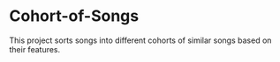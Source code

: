 # Cohort-of-Songs
This project sorts songs into different cohorts of similar songs based on their features.
